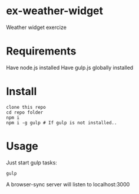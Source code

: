 # ex-weather-widget
Weather widget exercize

# Requirements
Have node.js installed
Have gulp.js globally installed

# Install
```
clone this repo
cd repo folder
npm i
npm i -g gulp # If gulp is not installed..
```

# Usage
Just start gulp tasks:

```
gulp
```

A browser-sync server will listen to localhost:3000
